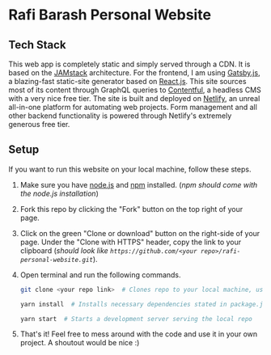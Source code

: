 # Rafi Barash Personal Website

## Tech Stack

This web app is completely static and simply served through a CDN. It is based on the [JAMstack](https://jamstack.org/) architecture. For the frontend, I am using [Gatsby.js](https://www.gatsbyjs.org/), a blazing-fast static-site generator based on [React.js](https://reactjs.org/). This site sources most of its content through GraphQL queries to [Contentful](https://www.contentful.com/), a headless CMS with a very nice free tier. The site is built and deployed on [Netlify](https://www.netlify.com/), an unreal all-in-one platform for automating web projects. Form management and all other backend functionality is powered through Netlify's extremely generous free tier.

## Setup

If you want to run this website on your local machine, follow these steps.

1. Make sure you have [node.js](https://nodejs.org/en/) and [npm](https://www.npmjs.com/get-npm) installed. (_npm should come with the node.js installation_)

1. Fork this repo by clicking the "Fork" button on the top right of your page.

1. Click on the green "Clone or download" button on the right-side of your page. Under the "Clone with HTTPS" header, copy the link to your clipboard (_should look like `https://github.com/<your repo>/rafi-personal-website.git`_).

1. Open terminal and run the following commands.

   ```sh
   git clone <your repo link>  # Clones repo to your local machine, use link you copied

   yarn install  # Installs necessary dependencies stated in package.json

   yarn start  # Starts a development server serving the local repo
   ```

1. That's it! Feel free to mess around with the code and use it in your own project. A shoutout would be nice :)
